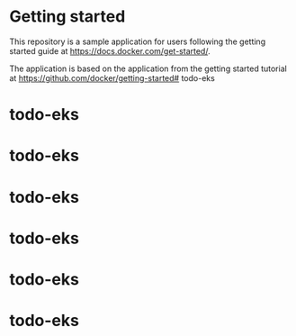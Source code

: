# Getting started

This repository is a sample application for users following the getting started guide at https://docs.docker.com/get-started/.

The application is based on the application from the getting started tutorial at https://github.com/docker/getting-started# todo-eks
# todo-eks
# todo-eks
# todo-eks
# todo-eks
# todo-eks
# todo-eks
